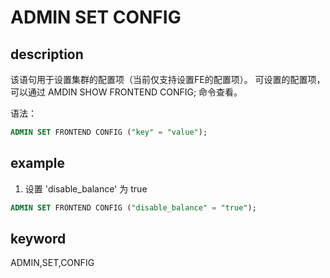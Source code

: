 # ADMIN SET CONFIG

## description

该语句用于设置集群的配置项（当前仅支持设置FE的配置项）。
可设置的配置项，可以通过 AMDIN SHOW FRONTEND CONFIG; 命令查看。

语法：

```sql
ADMIN SET FRONTEND CONFIG ("key" = "value");
```

## example

1. 设置 'disable_balance' 为 true

```sql
ADMIN SET FRONTEND CONFIG ("disable_balance" = "true");
```

## keyword

ADMIN,SET,CONFIG

